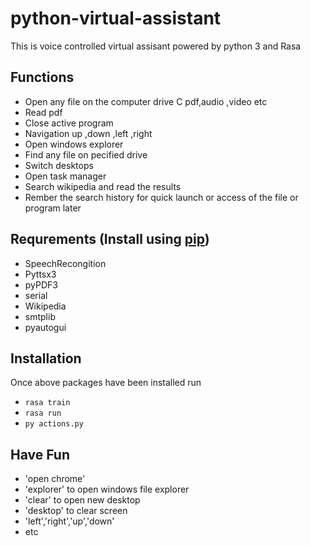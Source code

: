 # python-virtual-assistant

This is voice controlled virtual assisant powered by python 3  and Rasa 

## Functions 

*  Open any file on the computer drive C pdf,audio ,video etc
*  Read pdf 
*  Close active program
*  Navigation up ,down ,left ,right
*  Open windows explorer
*  Find any file on pecified drive
*  Switch desktops 
*  Open task manager
*  Search wikipedia and read the results 
*  Rember the search history for quick launch or access of the file or program later

## Requrements  (Install using [pip](https://pip.pypa.io/en/stable/))
* SpeechRecongition   
* Pyttsx3
* pyPDF3
* serial
* Wikipedia
* smtplib
* pyautogui

## Installation
Once above packages have been installed run 

* ```rasa train```
* ```rasa run ```
* ```py actions.py```


## Have Fun

* 'open chrome'
* 'explorer' to open windows file explorer 
* 'clear' to open new desktop
*  'desktop' to clear screen
*  'left','right','up','down' 
*  etc